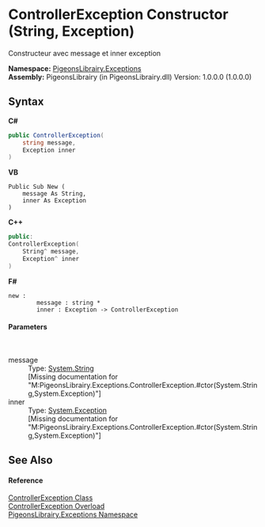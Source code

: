 # ControllerException Constructor (String, Exception)
 

Constructeur avec message et inner exception

**Namespace:**&nbsp;<a href="6bb946cd-863c-03dd-c96c-7d4d2d9342ca">PigeonsLibrairy.Exceptions</a><br />**Assembly:**&nbsp;PigeonsLibrairy (in PigeonsLibrairy.dll) Version: 1.0.0.0 (1.0.0.0)

## Syntax

**C#**<br />
``` C#
public ControllerException(
	string message,
	Exception inner
)
```

**VB**<br />
``` VB
Public Sub New ( 
	message As String,
	inner As Exception
)
```

**C++**<br />
``` C++
public:
ControllerException(
	String^ message, 
	Exception^ inner
)
```

**F#**<br />
``` F#
new : 
        message : string * 
        inner : Exception -> ControllerException
```


#### Parameters
&nbsp;<dl><dt>message</dt><dd>Type: <a href="http://msdn2.microsoft.com/en-us/library/s1wwdcbf" target="_blank">System.String</a><br />\[Missing <param name="message"/> documentation for "M:PigeonsLibrairy.Exceptions.ControllerException.#ctor(System.String,System.Exception)"\]</dd><dt>inner</dt><dd>Type: <a href="http://msdn2.microsoft.com/en-us/library/c18k6c59" target="_blank">System.Exception</a><br />\[Missing <param name="inner"/> documentation for "M:PigeonsLibrairy.Exceptions.ControllerException.#ctor(System.String,System.Exception)"\]</dd></dl>

## See Also


#### Reference
<a href="a6c1b5e3-7cbe-5e38-15df-5742851f89cf">ControllerException Class</a><br /><a href="37584d23-3b98-b1ac-ce13-69a70e74417d">ControllerException Overload</a><br /><a href="6bb946cd-863c-03dd-c96c-7d4d2d9342ca">PigeonsLibrairy.Exceptions Namespace</a><br />